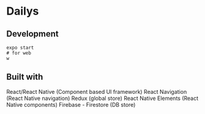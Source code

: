 # Dailys

## Development

```
expo start
# for web
w
```

## Built with
React/React Native (Component based UI framework)
React Navigation (React Native navigation)
Redux (global store)
React Native Elements (React Native components)
Firebase - Firestore (DB store)